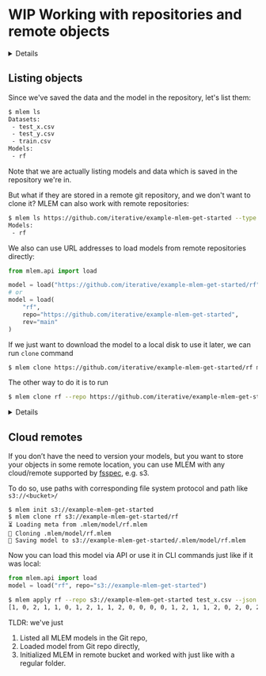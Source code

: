 # WIP Working with repositories and remote objects

<details>

### 🧳 Requirements

We need to install DVC since model binaries in the remote example repo are
stored in the cloud remote with DVC’s help. In another section we’ll show how
MLEM works with DVC in more details.

`pip install dvc[s3]`

</details>

## Listing objects

Since we've saved the data and the model in the repository, let's list them:

```bash
$ mlem ls
Datasets:
 - test_x.csv
 - test_y.csv
 - train.csv
Models:
 - rf
```

Note that we are actually listing models and data which is saved in the
repository we're in.

But what if they are stored in a remote git repository, and we don't want to
clone it? MLEM can also work with remote repositories:

```bash
$ mlem ls https://github.com/iterative/example-mlem-get-started --type model
Models:
 - rf
```

We also can use URL addresses to load models from remote repositories directly:

```python
from mlem.api import load

model = load("https://github.com/iterative/example-mlem-get-started/rf")
# or
model = load(
    "rf",
    repo="https://github.com/iterative/example-mlem-get-started",
    rev="main"
)
```

If we just want to download the model to a local disk to use it later, we can
run `clone` command

```bash
$ mlem clone https://github.com/iterative/example-mlem-get-started/rf ml_model
```

The other way to do it is to run

```bash
$ mlem clone rf --repo https://github.com/iterative/example-mlem-get-started --rev main ml_model
```

<details>

### 💡 Expand to use your own repo

We use [example repo](https://github.com/iterative/example-mlem-get-started) in
the commands, but you can create your own repo and use it if you want.

To push your models and datasets to the repo, add them to git and commit

```bash
$ git add .mlem *.py
$ git commit -am "committing mlem objects and code"
$ git push
```

</details>

## Cloud remotes

If you don’t have the need to version your models, but you want to store your
objects in some remote location, you can use MLEM with any cloud/remote
supported by
[fsspec](https://filesystem-spec.readthedocs.io/en/latest/api.html#built-in-implementations),
e.g. s3.

To do so, use paths with corresponding file system protocol and path like
`s3://<bucket>/`

```cli
$ mlem init s3://example-mlem-get-started
$ mlem clone rf s3://example-mlem-get-started/rf
⏳️ Loading meta from .mlem/model/rf.mlem
🐏 Cloning .mlem/model/rf.mlem
💾 Saving model to s3://example-mlem-get-started/.mlem/model/rf.mlem
```

Now you can load this model via API or use it in CLI commands just like if it
was local:

```python
from mlem.api import load
model = load("rf", repo="s3://example-mlem-get-started")
```

```bash
$ mlem apply rf --repo s3://example-mlem-get-started test_x.csv --json
[1, 0, 2, 1, 1, 0, 1, 2, 1, 1, 2, 0, 0, 0, 0, 1, 2, 1, 1, 2, 0, 2, 0, 2, 2, 2, 2, 2, 0, 0, 0, 0, 1, 0, 0, 2, 1, 0]
```

TLDR: we've just

1. Listed all MLEM models in the Git repo,
2. Loaded model from Git repo directly,
3. Initialized MLEM in remote bucket and worked with just like with a regular
   folder.
